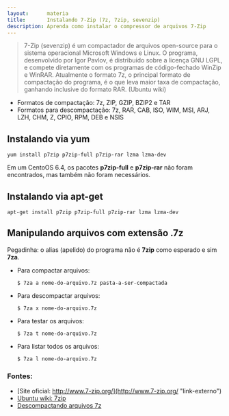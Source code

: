 ```yaml
---
layout:      materia
title:       Instalando 7-Zip (7z, 7zip, sevenzip)
description: Aprenda como instalar o compressor de arquivos 7-Zip
---
```



> 7-Zip (sevenzip) é um compactador de arquivos open-source para o sistema operacional Microsoft Windows e Linux. O 
> programa, desenvolvido por Igor Pavlov, é distribuído sobre a licença GNU LGPL, e compete diretamente com os programas
> de código-fechado WinZip e WinRAR. Atualmente o formato 7z, o principal formato de compactação do programa, é o que 
> leva maior taxa de compactação, ganhando inclusive do formato RAR. 
> (Ubuntu wiki)

- Formatos de compactação: 7z, ZIP, GZIP, BZIP2 e TAR
- Formatos para descompactação: 7z, RAR, CAB, ISO, WIM, MSI, ARJ, LZH, CHM, Z, CPIO, RPM, DEB e NSIS 


Instalando via yum
---
    yum install p7zip p7zip-full p7zip-rar lzma lzma-dev

Em um CentoOS 6.4, os pacotes __p7zip-full__ e __p7zip-rar__ não foram encontrados, mas também não foram necessários.


Instalando via apt-get
---

    apt-get install p7zip p7zip-full p7zip-rar lzma lzma-dev


Manipulando arquivos com extensão .7z
---

Pegadinha: o alias (apelido) do programa não é __7zip__  como esperado e sim __7za__.

- Para compactar arquivos:

    `$ 7za a nome-do-arquivo.7z pasta-a-ser-compactada`

- Para descompactar arquivos: 

    `$ 7za x nome-do-arquivo.7z`

- Para testar os arquivos: 

    `$ 7za t nome-do-arquivo.7z `

- Para listar todos os arquivos: 

    `$ 7za l nome-do-arquivo.7z `



### Fontes:

- [Site oficial: http://www.7-zip.org/](http://www.7-zip.org/ "link-externo")
- [Ubuntu wiki: 7zip](http://wiki.ubuntu-br.org/7zip "link-externo")
- [Descompactando arquivos 7z](http://www.vivaolinux.com.br/dica/Descompactando-arquivos-7z "link-externo")